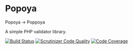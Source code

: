 # Popoya

Popoya -> Poppoya

A simple PHP validator library.

[![Build Status](https://travis-ci.org/lavibi/popoya.svg?branch=master)](https://travis-ci.org/lavibi/popoya) [![Scrutinizer Code Quality](https://scrutinizer-ci.com/g/lavibi/popoya/badges/quality-score.png?b=master)](https://scrutinizer-ci.com/g/lavibi/popoya/?branch=master) [![Code Coverage](https://scrutinizer-ci.com/g/lavibi/popoya/badges/coverage.png?b=master)](https://scrutinizer-ci.com/g/lavibi/popoya/?branch=master)
